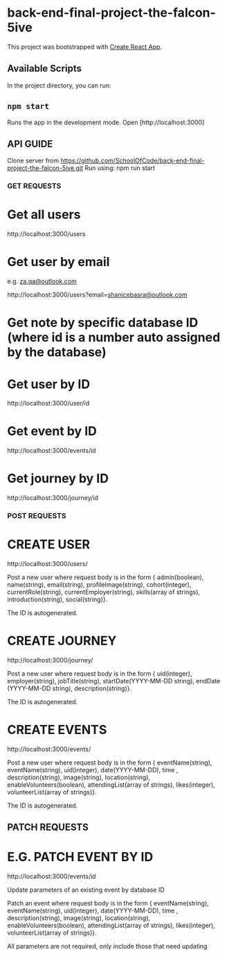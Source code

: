 # back-end-final-project-the-falcon-5ive

This project was bootstrapped with [Create React App](https://github.com/facebook/create-react-app).

## Available Scripts

In the project directory, you can run:

## `npm start`

Runs the app in the development mode.
Open [http://localhost:3000]

## API GUIDE

Clone server from https://github.com/SchoolOfCode/back-end-final-project-the-falcon-5ive.git
Run using: npm run start

### GET REQUESTS

# Get all users

http://localhost:3000/users

# Get user by email

e.g. za.qa@outlook.com

http://localhost:3000/users?email=shanicebasra@outlook.com

# Get note by specific database ID (where id is a number auto assigned by the database)

# Get user by ID

http://localhost:3000/user/id

# Get event by ID

http://localhost:3000/events/id

# Get journey by ID

http://localhost:3000/journey/id

### POST REQUESTS

# CREATE USER

http://localhost:3000/users/

Post a new user where request body is in the form { admin(boolean), name(string), email(string), profileImage(string), cohort(integer), currentRole(string), currentEmployer(string), skills(array of strings), introduction(string), social(string)}.

The ID is autogenerated.

# CREATE JOURNEY

http://localhost:3000/journey/

Post a new user where request body is in the form { uid(integer), employer(string), jobTitle(string), startDate(YYYY-MM-DD string), endDate (YYYY-MM-DD string), description(string)}.

The ID is autogenerated.

# CREATE EVENTS

http://localhost:3000/events/

Post a new user where request body is in the form { eventName(string), eventName(string), uid(integer), date(YYYY-MM-DD), time , description(string), image(string), location(string), enableVolunteers(boolean), attendingList(array of strings), likes(integer), volunteerList(array of strings)}.

The ID is autogenerated.

## PATCH REQUESTS

# E.G. PATCH EVENT BY ID

http://localhost:3000/events/id

Update parameters of an existing event by database ID

Patch an event where request body is in the form { eventName(string), eventName(string), uid(integer), date(YYYY-MM-DD), time , description(string), image(string), location(string), enableVolunteers(boolean), attendingList(array of strings), likes(integer), volunteerList(array of strings)}.

All parameters are not required, only include those that need updating
